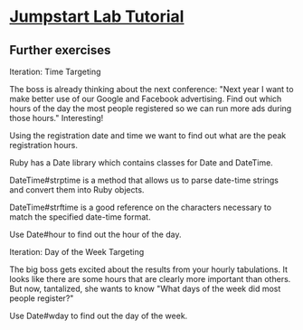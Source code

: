 # [Jumpstart Lab Tutorial](http://tutorials.jumpstartlab.com/projects/eventmanager.html)

## Further exercises
Iteration: Time Targeting

The boss is already thinking about the next conference: "Next year I want to make better use of our Google and Facebook advertising. Find out which hours of the day the most people registered so we can run more ads during those hours." Interesting!

Using the registration date and time we want to find out what are the peak registration hours.

Ruby has a Date library which contains classes for Date and DateTime.

DateTime#strptime is a method that allows us to parse date-time strings and convert them into Ruby objects.

DateTime#strftime is a good reference on the characters necessary to match the specified date-time format.

Use Date#hour to find out the hour of the day.



Iteration: Day of the Week Targeting

The big boss gets excited about the results from your hourly tabulations. It looks like there are some hours that are clearly more important than others. But now, tantalized, she wants to know "What days of the week did most people register?"

Use Date#wday to find out the day of the week.
